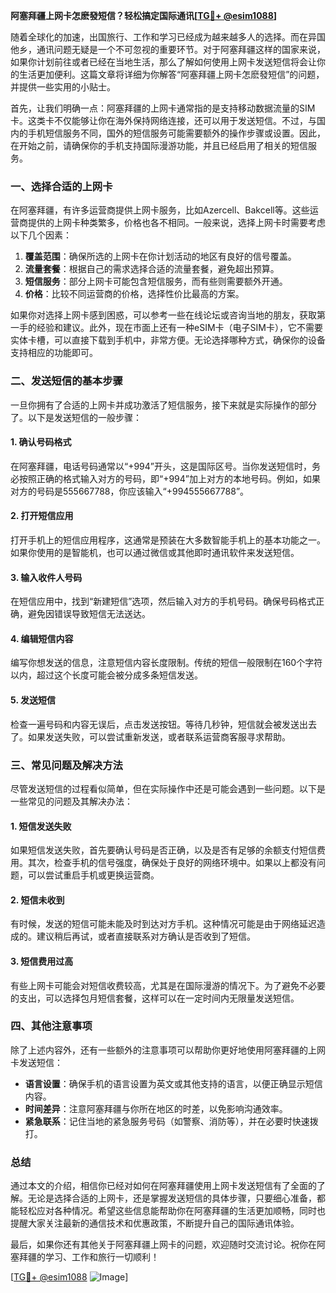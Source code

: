 **阿塞拜疆上网卡怎麽發短信？轻松搞定国际通讯[[TG💪+ @esim1088](https://t.me/s/esim1088)]**

随着全球化的加速，出国旅行、工作和学习已经成为越来越多人的选择。而在异国他乡，通讯问题无疑是一个不可忽视的重要环节。对于阿塞拜疆这样的国家来说，如果你计划前往或者已经在当地生活，那么了解如何使用上网卡发送短信将会让你的生活更加便利。这篇文章将详细为你解答“阿塞拜疆上网卡怎麽發短信”的问题，并提供一些实用的小贴士。

首先，让我们明确一点：阿塞拜疆的上网卡通常指的是支持移动数据流量的SIM卡。这类卡不仅能够让你在海外保持网络连接，还可以用于发送短信。不过，与国内的手机短信服务不同，国外的短信服务可能需要额外的操作步骤或设置。因此，在开始之前，请确保你的手机支持国际漫游功能，并且已经启用了相关的短信服务。

### 一、选择合适的上网卡

在阿塞拜疆，有许多运营商提供上网卡服务，比如Azercell、Bakcell等。这些运营商提供的上网卡种类繁多，价格也各不相同。一般来说，选择上网卡时需要考虑以下几个因素：

1. **覆盖范围**：确保所选的上网卡在你计划活动的地区有良好的信号覆盖。
2. **流量套餐**：根据自己的需求选择合适的流量套餐，避免超出预算。
3. **短信服务**：部分上网卡可能包含短信服务，而有些则需要额外开通。
4. **价格**：比较不同运营商的价格，选择性价比最高的方案。

如果你对选择上网卡感到困惑，可以参考一些在线论坛或咨询当地的朋友，获取第一手的经验和建议。此外，现在市面上还有一种eSIM卡（电子SIM卡），它不需要实体卡槽，可以直接下载到手机中，非常方便。无论选择哪种方式，确保你的设备支持相应的功能即可。

### 二、发送短信的基本步骤

一旦你拥有了合适的上网卡并成功激活了短信服务，接下来就是实际操作的部分了。以下是发送短信的一般步骤：

#### 1. 确认号码格式

在阿塞拜疆，电话号码通常以“+994”开头，这是国际区号。当你发送短信时，务必按照正确的格式输入对方的号码，即“+994”加上对方的本地号码。例如，如果对方的号码是555667788，你应该输入“+994555667788”。

#### 2. 打开短信应用

打开手机上的短信应用程序，这通常是预装在大多数智能手机上的基本功能之一。如果你使用的是智能机，也可以通过微信或其他即时通讯软件来发送短信。

#### 3. 输入收件人号码

在短信应用中，找到“新建短信”选项，然后输入对方的手机号码。确保号码格式正确，避免因错误导致短信无法送达。

#### 4. 编辑短信内容

编写你想发送的信息，注意短信内容长度限制。传统的短信一般限制在160个字符以内，超过这个长度可能会被分成多条短信发送。

#### 5. 发送短信

检查一遍号码和内容无误后，点击发送按钮。等待几秒钟，短信就会被发送出去了。如果发送失败，可以尝试重新发送，或者联系运营商客服寻求帮助。

### 三、常见问题及解决方法

尽管发送短信的过程看似简单，但在实际操作中还是可能会遇到一些问题。以下是一些常见的问题及其解决办法：

#### 1. 短信发送失败

如果短信发送失败，首先要确认号码是否正确，以及是否有足够的余额支付短信费用。其次，检查手机的信号强度，确保处于良好的网络环境中。如果以上都没有问题，可以尝试重启手机或更换运营商。

#### 2. 短信未收到

有时候，发送的短信可能未能及时到达对方手机。这种情况可能是由于网络延迟造成的。建议稍后再试，或者直接联系对方确认是否收到了短信。

#### 3. 短信费用过高

有些上网卡可能会对短信收费较高，尤其是在国际漫游的情况下。为了避免不必要的支出，可以选择包月短信套餐，这样可以在一定时间内无限量发送短信。

### 四、其他注意事项

除了上述内容外，还有一些额外的注意事项可以帮助你更好地使用阿塞拜疆的上网卡发送短信：

- **语言设置**：确保手机的语言设置为英文或其他支持的语言，以便正确显示短信内容。
- **时间差异**：注意阿塞拜疆与你所在地区的时差，以免影响沟通效率。
- **紧急联系**：记住当地的紧急服务号码（如警察、消防等），并在必要时快速拨打。

### 总结

通过本文的介绍，相信你已经对如何在阿塞拜疆使用上网卡发送短信有了全面的了解。无论是选择合适的上网卡，还是掌握发送短信的具体步骤，只要细心准备，都能轻松应对各种情况。希望这些信息能帮助你在阿塞拜疆的生活更加顺畅，同时也提醒大家关注最新的通信技术和优惠政策，不断提升自己的国际通讯体验。

最后，如果你还有其他关于阿塞拜疆上网卡的问题，欢迎随时交流讨论。祝你在阿塞拜疆的学习、工作和旅行一切顺利！

[[TG💪+ @esim1088](https://t.me/s/esim1088) ![Image](https://i.postimg.cc/4NQfJmqS/Snipaste-2025-05-13-00-14-12.png)]
